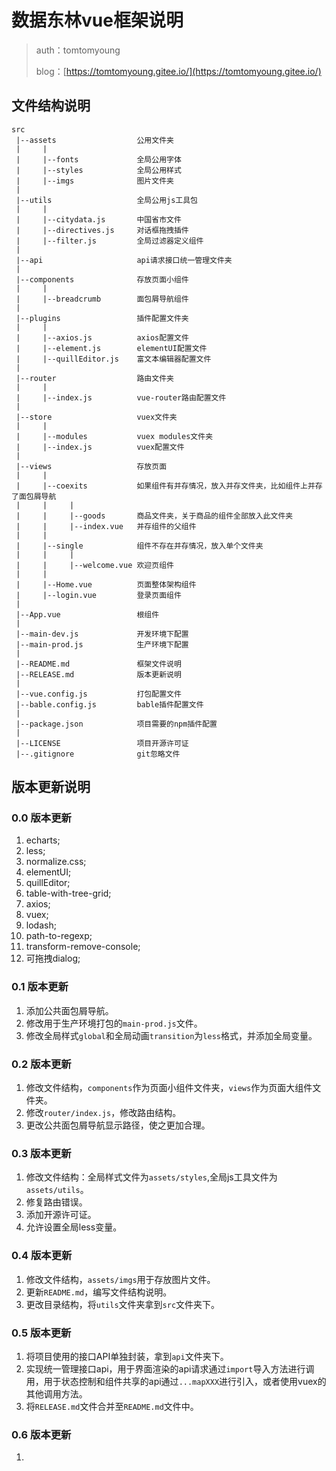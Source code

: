 # 数据东林vue框架说明
> auth：tomtomyoung
>
> blog：[https://tomtomyoung.gitee.io/](https://tomtomyoung.gitee.io/)

## 文件结构说明

```
src
 |--assets                  公用文件夹
 |     |
 |     |--fonts             全局公用字体
 |     |--styles            全局公用样式            
 |     |--imgs              图片文件夹
 |
 |--utils                   全局公用js工具包
 |     |
 |     |--citydata.js       中国省市文件
 |     |--directives.js     对话框拖拽插件
 |     |--filter.js         全局过滤器定义组件
 |
 |--api                     api请求接口统一管理文件夹
 |
 |--components              存放页面小组件
 |     |
 |     |--breadcrumb        面包屑导航组件
 |
 |--plugins                 插件配置文件夹
 |     |
 |     |--axios.js          axios配置文件
 |     |--element.js        elementUI配置文件
 |     |--quillEditor.js    富文本编辑器配置文件
 |
 |--router                  路由文件夹
 |     |
 |     |--index.js          vue-router路由配置文件
 |
 |--store                   vuex文件夹
 |     |
 |     |--modules           vuex modules文件夹
 |     |--index.js          vuex配置文件
 |
 |--views                   存放页面
 |     | 
 |     |--coexits           如果组件有并存情况，放入并存文件夹，比如组件上并存了面包屑导航
 |     |     |
 |     |     |--goods       商品文件夹，关于商品的组件全部放入此文件夹
 |     |     |--index.vue   并存组件的父组件
 |     |
 |     |--single            组件不存在并存情况，放入单个文件夹
 |     |     |
 |     |     |--welcome.vue 欢迎页组件
 |     |
 |     |--Home.vue          页面整体架构组件
 |     |--login.vue         登录页面组件
 |
 |--App.vue                 根组件
 |
 |--main-dev.js             开发环境下配置   
 |--main-prod.js            生产环境下配置
 |
 |--README.md               框架文件说明
 |--RELEASE.md              版本更新说明
 |
 |--vue.config.js           打包配置文件
 |--bable.config.js         bable插件配置文件
 |
 |--package.json            项目需要的npm插件配置
 |
 |--LICENSE                 项目开源许可证
 |--.gitignore              git忽略文件

```

## 版本更新说明

### 0.0 版本更新
1. echarts;
2. less;
3. normalize.css;
4. elementUI;
5. quillEditor;
6. table-with-tree-grid;
7. axios;
8. vuex;
9. lodash;
10. path-to-regexp;
11. transform-remove-console;
12. 可拖拽dialog;

### 0.1 版本更新
1. 添加公共面包屑导航。
2. 修改用于生产环境打包的`main-prod.js`文件。
3. 修改全局样式`global`和全局动画`transition`为`less`格式，并添加全局变量。

### 0.2 版本更新
1. 修改文件结构，`components`作为页面小组件文件夹，`views`作为页面大组件文件夹。
2. 修改`router/index.js`，修改路由结构。
3. 更改公共面包屑导航显示路径，使之更加合理。

### 0.3 版本更新
1. 修改文件结构：全局样式文件为`assets/styles`,全局js工具文件为`assets/utils`。
2. 修复路由错误。
3. 添加开源许可证。
4. 允许设置全局less变量。

### 0.4 版本更新
1. 修改文件结构，`assets/imgs`用于存放图片文件。
2. 更新`README.md`，编写文件结构说明。
3. 更改目录结构，将`utils`文件夹拿到`src`文件夹下。

### 0.5 版本更新
1. 将项目使用的接口API单独封装，拿到`api`文件夹下。
2. 实现统一管理接口api，用于界面渲染的api请求通过`import`导入方法进行调用，用于状态控制和组件共享的api通过`...mapXXX`进行引入，或者使用vuex的其他调用方法。
3. 将`RELEASE.md`文件合并至`README.md`文件中。

### 0.6 版本更新
1. 



